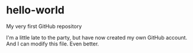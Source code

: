 # hello-world
My very first GitHub repository

I'm a little late to the party, but have now created my own GitHub account.
And I can modify this file. Even better.
